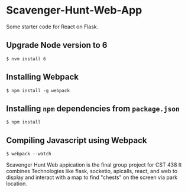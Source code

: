 # Scavenger-Hunt-Web-App

Some starter code for React on Flask.

## Upgrade Node version to 6

```$ nvm install 6```

## Installing Webpack

```$ npm install -g webpack```

## Installing `npm` dependencies from `package.json`

```$ npm install```

## Compiling Javascript using Webpack

```$ webpack --watch```


Scavenger Hunt Web appication is the final group project for CST 438 
It combines Technologies like flask, socketio, apicalls, react, and web to 
display and interact with a map to find "chests" on the screen via park location.

